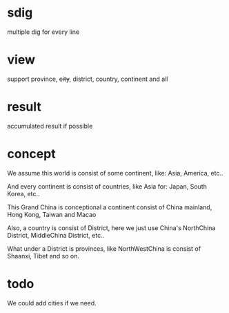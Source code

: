 # sdig
multiple dig for every line

# view
support province, ~~city~~, district, country, continent and all

# result
accumulated result if possible

# concept
We assume this world is consist of some continent, like:
Asia, America, etc..

And every continent is consist of countries, like Asia for:
Japan, South Korea, etc..

This Grand China is conceptional a continent consist of China mainland, Hong Kong, Taiwan and Macao

Also, a country is consist of District, here we just use China's NorthChina District, MiddleChina District, etc..

What under a District is provinces, like NorthWestChina is consist of Shaanxi, Tibet and so on.

# todo
We could add cities if we need.